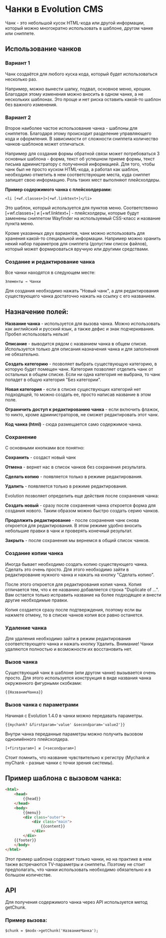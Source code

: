 # Чанки в Evolution CMS # 

Чанк - это небольшой кусок HTML-кода или другой информации, который можно многократно использовать в шаблоне, другом чанке или сниппете.

## Использование чанков

### Вариант 1
Чанк создаётся для любого куска кода, который будет использоваться несколько раз.

Например, можно вынести шапку, подвал, основное меню, крошки. Благодаря этому изменения можно вносить в одном чанке, а не нескольких шаблонах. Это проще и нет риска оставить какой-то шаблон без важного изменения.

### Вариант 2

Второе наиболее частое использование чанка - шаблоны для сниппетов.
Благодаря этому происходит разделение управляющего кода и оформления. В зависимости от сложности сниппета количество чанков-шаблонов может отличаться. 

Например для создания формы обратной связи может потребоваться 3 основных шаблона - форма, текст об успешном приеме формы, текст письма администратору с полученной информацией. Для того, чтобы чанк был не просто куском HTML-кода, а работал как шаблон, необходимо отметить в нем соответствующие места, куда сниппет запишет свою информацию. Роль таких мест выполняют плейсхолдеры.

**Пример содержимого чанка с плейсхолдерами:**
```
<li [+wf.classes+]>[+wf.linktext+]</li>
```
Это шаблон, который используется для пунктов меню. Соответственно [+wf.classes+] и [+wf.linktext+] - плейсхолдеры, которые будут заменены сниппетом Wayfinder на используемый CSS-класс и название пункта меню.

Кроме указанных двух вариантов, чанк можно использовать для хранения какой-то специальной информации. Например можно хранить некий набор параметров для сниппета (допустим список файлов), который может формироваться вручную или другими средствами.

### Создание и редактирование чанка ###

Все чанки находятся в следующем месте:
```
Элементы → Чанки
```
Для создания необходимо нажать "Новый чанк", а для редактирования существующего чанка достаточно нажать на ссылку с его названием.

## Назначение полей: ##

**Название чанка** - используется для вызова чанка. Можно использовать как английский и русский язык, а также дефис и знак подчеркивания. Пробел использовать нельзя!

**Описание** - выводится рядом с названием чанка в общем списке. Используется только для описания назначения чанка и для заполнения не обязательно.

**Создать категорию** - позволяет выбрать существующую категорию, в которую будет помещен чанк. Категория позволяет отделить чанк от остальных в общем списке. Если ни одна категория не выбрана, то чанк попадет в общую категория "Без категории".

**Новая категория** - если в списке существующих категорий нет подходящей, то можно создать ее, просто написав название в этом поле.

**Ограничить доступ к редактированию чанка** - если включить флажок, то никто, кроме администраторов, не сможет редактировать этот чанк.

**Код чанка (html)** - сюда размещается само содержимое чанка.


### Сохранение ###

С основными кнопками все понятно:

**Сохранить** - создаст новый чанк

**Отмена** - вернет нас в список чанков без сохранения результата.

**Сделать копию** - появляется только в режиме редактирования.

**Удалить** - появляется только в режиме редактирования.

Evolution позволяет определить еще действия после сохранения чанка:

**Создать новый** - сразу после сохранения чанка откроется форма для создания нового. Таким образом можно быстро создать серию чанков.

**Продолжить редактирование** - после сохранения чанк снова откроется для редактирования. В этом режиме удобно вносить небольшие правки в чанк и проверять конечный результат.

**Закрыть** - после сохранения мы вернемся в общий список чанков.

### Создание копии чанка ###

Иногда бывает необходимо создать копию существующего чанка. Сделать это очень просто. Для этого необходимо зайти в редактирование нужного чанка и нажать на кнопку "Сделать копию".

После этого откроется для редактирования копия чанка. Копия отличается тем, что к ее названию добавляется строка "Duplicate of ...". Вам остается только исправить название на более подходящее и внести другие необходимые правки.

Копия создается сразу после подтверждения, поэтому если вы нажмете отмену, то в списке чанков копия все равно останется.

### Удаление чанка

Для удаления необходимо зайти в режим редактирования соответствующего чанка и нажать кнопку Удалить.
Внимание! Чанки удаляются полностью и возможности их восстановить нет.

### Вызов чанка

Существующий чанк в шаблоне (или другом чанке) вызывается очень просто. Для этого используется конструкция в виде названия чанка окруженного фигурными скобками:

```
{{НазваниеЧанка}}
```

### Вызов чанка с параметрами

Начиная с Evolution 1.4.0 в чанки можно передавать параметры.

```
{{mychank? &firstparam='value' &secondparam='value2'}}
```

Внутри чанка переданные параметры можно получить вызовом одноимённого плейсхолдера.
```
[+firstparam+] и [+secondparam+]
```

Стоит помнить, что название чувствительно к регистру (Mychank и myChank - разные чанки с точки зрения системы).

## Пример шаблона с вызовом чанка: ##
```html
<html>
    <head>
        {{head}}
    </head>
    <body>
        {{menu}}
        <div class="outer">
            <div class="main">
                {{content}}
            </div>
        </div>
    {{footer}}
    </body>
</html>
```
Этот пример шаблона содержит только чанки, но на практике в нем также встречаются TV-параметры и сниппеты. Поэтому не стоит предполагать, что чанки использовать необходимо обязательно и в большом количестве.

## API ##
Для получения содержимого чанка через API используется метод getChunk.

### Пример вызова:
```
$chunk = $modx->getChunk('НазваниеЧанка');
```
